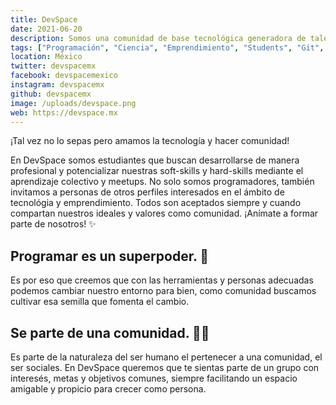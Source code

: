 ```yaml
---
title: DevSpace
date: 2021-06-20
description: Somos una comunidad de base tecnológica generadora de talento e ideas 💡🚀 Nuestro enfoque es principalmente desarrollo de software pero también le damos la bienvenida a otros temas como diseño, ciencia y emprendimiento. ¡Únete a nosotros! Te recibimos con los brazos abiertos 🤗
tags: ["Programación", "Ciencia", "Emprendimiento", "Students", "Git", "Webinars", "Hackathones"]
location: México
twitter: devspacemx
facebook: devspacemexico
instagram: devspacemx
github: devspacemx
image: /uploads/devspace.png
web: https://devspace.mx
---
```


¡Tal vez no lo sepas pero amamos la tecnología y hacer comunidad!

En DevSpace somos estudiantes que buscan desarrollarse de manera profesional y potencializar nuestras soft-skills y hard-skills mediante el aprendizaje colectivo y meetups.
No solo somos programadores, también invitamos a personas de otros perfiles interesados en el ámbito de tecnológia y emprendimiento. Todos son aceptados siempre y cuando compartan nuestros ideales y valores como comunidad.
¡Anímate a formar parte de nosotros! ✨

## Programar es un superpoder. 🧠

Es por eso que creemos que con las herramientas y personas adecuadas podemos cambiar nuestro entorno para bien, como comunidad buscamos cultivar esa semilla que fomenta el cambio.

## Se parte de una comunidad. 👋🏽

Es parte de la naturaleza del ser humano el pertenecer a una comunidad, el ser sociales. En DevSpace queremos que te sientas parte de un grupo con interesés, metas y objetivos comunes, siempre facilitando un espacio amigable y propicio para crecer como persona.
